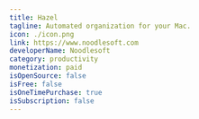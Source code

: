 ```yaml
---
title: Hazel
tagline: Automated organization for your Mac.
icon: ./icon.png
link: https://www.noodlesoft.com
developerName: Noodlesoft
category: productivity
monetization: paid
isOpenSource: false
isFree: false
isOneTimePurchase: true
isSubscription: false
---
```

